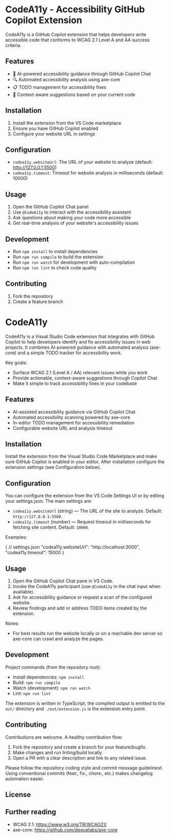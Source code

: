 # CodeA11y - Accessibility GitHub Copilot Extension

CodeA11y is a GitHub Copilot extension that helps developers write accessible code that conforms to WCAG 2.1 Level A and AA success criteria.

## Features

- 🤖 AI-powered accessibility guidance through GitHub Copilot Chat
- 🔍 Automated accessibility analysis using axe-core
- 📋 TODO management for accessibility fixes
- 🎯 Context-aware suggestions based on your current code

## Installation

1. Install the extension from the VS Code marketplace
2. Ensure you have GitHub Copilot enabled
3. Configure your website URL in settings

## Configuration

- `codea11y.websiteUrl`: The URL of your website to analyze (default: http://127.0.0.1:5500)
- `codea11y.timeout`: Timeout for website analysis in milliseconds (default: 10000)

## Usage

1. Open the GitHub Copilot Chat panel
2. Use `@CodeA11y` to interact with the accessibility assistant
3. Ask questions about making your code more accessible
4. Get real-time analysis of your website's accessibility issues

## Development

- Run `npm install` to install dependencies
- Run `npm run compile` to build the extension
- Run `npm run watch` for development with auto-compilation
- Run `npm run lint` to check code quality

## Contributing

1. Fork the repository
2. Create a feature branch
# CodeA11y

CodeA11y is a Visual Studio Code extension that integrates with GitHub Copilot to help developers identify and fix accessibility issues in web projects. It combines AI-powered guidance with automated analysis (axe-core) and a simple TODO tracker for accessibility work.

Key goals:
- Surface WCAG 2.1 (Level A / AA) relevant issues while you work
- Provide actionable, context-aware suggestions through Copilot Chat
- Make it simple to track accessibility fixes in your codebase

## Features

- AI-assisted accessibility guidance via GitHub Copilot Chat
- Automated accessibility scanning powered by axe-core
- In-editor TODO management for accessibility remediation
- Configurable website URL and analysis timeout

## Installation

Install the extension from the Visual Studio Code Marketplace and make sure GitHub Copilot is enabled in your editor. After installation configure the extension settings (see Configuration below).

## Configuration

You can configure the extension from the VS Code Settings UI or by editing your settings.json. The main settings are:

- `codea11y.websiteUrl` (string) — The URL of the site to analyze. Default: `http://127.0.0.1:5500`.
- `codea11y.timeout` (number) — Request timeout in milliseconds for fetching site content. Default: `10000`.

Examples:

{
	// settings.json
	"codea11y.websiteUrl": "http://localhost:3000",
	"codea11y.timeout": 15000
}

## Usage

1. Open the GitHub Copilot Chat pane in VS Code.
2. Invoke the CodeA11y participant (use `@CodeA11y` in the chat input when available).
3. Ask for accessibility guidance or request a scan of the configured website.
4. Review findings and add or address TODO items created by the extension.

Notes:
- For best results run the website locally or on a reachable dev server so axe-core can crawl and analyze the pages.

## Development

Project commands (from the repository root):

- Install dependencies: `npm install`
- Build: `npm run compile`
- Watch (development): `npm run watch`
- Lint: `npm run lint`

The extension is written in TypeScript; the compiled output is emitted to the `out/` directory and `./out/extension.js` is the extension entry point.

## Contributing

Contributions are welcome. A healthy contribution flow:

1. Fork the repository and create a branch for your feature/bugfix.
2. Make changes and run linting/build locally.
3. Open a PR with a clear description and link to any related issue.

Please follow the repository coding style and commit message guidelinest. Using conventional commits (feat:, fix:, chore:, etc.) makes changelog automation easier.

## License



## Further reading

- WCAG 2.1: https://www.w3.org/TR/WCAG21/
- axe-core: https://github.com/dequelabs/axe-core
